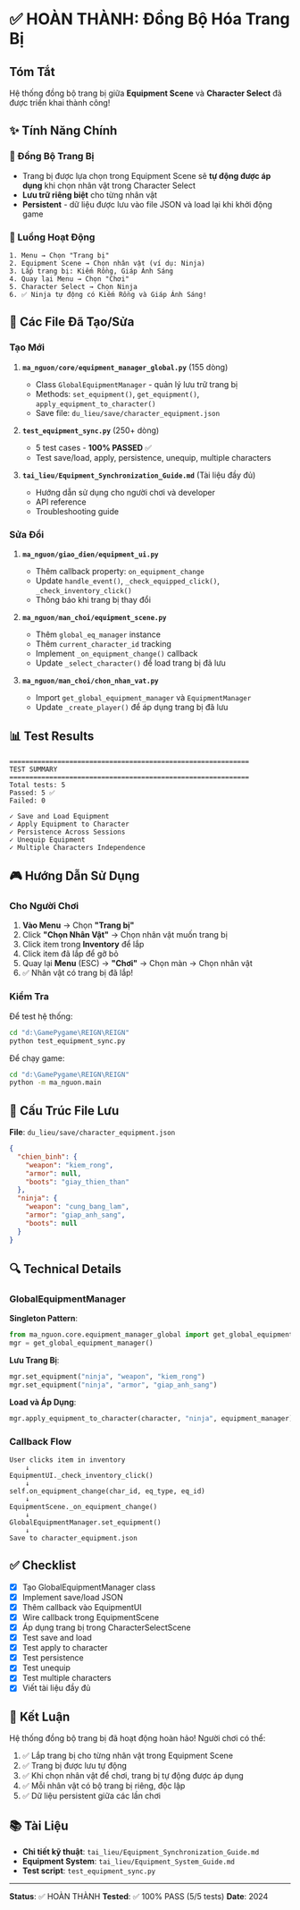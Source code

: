# ✅ HOÀN THÀNH: Đồng Bộ Hóa Trang Bị

## Tóm Tắt

Hệ thống đồng bộ trang bị giữa **Equipment Scene** và **Character Select** đã được triển khai thành công!

## ✨ Tính Năng Chính

### 🎯 Đồng Bộ Trang Bị
- Trang bị được lựa chọn trong Equipment Scene sẽ **tự động được áp dụng** khi chọn nhân vật trong Character Select
- **Lưu trữ riêng biệt** cho từng nhân vật
- **Persistent** - dữ liệu được lưu vào file JSON và load lại khi khởi động game

### 📝 Luồng Hoạt Động

```
1. Menu → Chọn "Trang bị"
2. Equipment Scene → Chọn nhân vật (ví dụ: Ninja)
3. Lắp trang bị: Kiếm Rồng, Giáp Ánh Sáng
4. Quay lại Menu → Chọn "Chơi"
5. Character Select → Chọn Ninja
6. ✅ Ninja tự động có Kiếm Rồng và Giáp Ánh Sáng!
```

## 🔧 Các File Đã Tạo/Sửa

### Tạo Mới
1. **`ma_nguon/core/equipment_manager_global.py`** (155 dòng)
   - Class `GlobalEquipmentManager` - quản lý lưu trữ trang bị
   - Methods: `set_equipment()`, `get_equipment()`, `apply_equipment_to_character()`
   - Save file: `du_lieu/save/character_equipment.json`

2. **`test_equipment_sync.py`** (250+ dòng)
   - 5 test cases - **100% PASSED** ✅
   - Test save/load, apply, persistence, unequip, multiple characters

3. **`tai_lieu/Equipment_Synchronization_Guide.md`** (Tài liệu đầy đủ)
   - Hướng dẫn sử dụng cho người chơi và developer
   - API reference
   - Troubleshooting guide

### Sửa Đổi
1. **`ma_nguon/giao_dien/equipment_ui.py`**
   - Thêm callback property: `on_equipment_change`
   - Update `handle_event()`, `_check_equipped_click()`, `_check_inventory_click()`
   - Thông báo khi trang bị thay đổi

2. **`ma_nguon/man_choi/equipment_scene.py`**
   - Thêm `global_eq_manager` instance
   - Thêm `current_character_id` tracking
   - Implement `_on_equipment_change()` callback
   - Update `_select_character()` để load trang bị đã lưu

3. **`ma_nguon/man_choi/chon_nhan_vat.py`**
   - Import `get_global_equipment_manager` và `EquipmentManager`
   - Update `_create_player()` để áp dụng trang bị đã lưu

## 📊 Test Results

```
============================================================
TEST SUMMARY
============================================================
Total tests: 5
Passed: 5 ✅
Failed: 0

✓ Save and Load Equipment
✓ Apply Equipment to Character
✓ Persistence Across Sessions
✓ Unequip Equipment
✓ Multiple Characters Independence
```

## 🎮 Hướng Dẫn Sử Dụng

### Cho Người Chơi

1. **Vào Menu** → Chọn **"Trang bị"**
2. Click **"Chọn Nhân Vật"** → Chọn nhân vật muốn trang bị
3. Click item trong **Inventory** để lắp
4. Click item đã lắp để gỡ bỏ
5. Quay lại **Menu** (ESC) → **"Chơi"** → Chọn màn → Chọn nhân vật
6. ✅ Nhân vật có trang bị đã lắp!

### Kiểm Tra

Để test hệ thống:
```bash
cd "d:\GamePygame\REIGN\REIGN"
python test_equipment_sync.py
```

Để chạy game:
```bash
cd "d:\GamePygame\REIGN\REIGN"
python -m ma_nguon.main
```

## 📁 Cấu Trúc File Lưu

**File**: `du_lieu/save/character_equipment.json`

```json
{
  "chien_binh": {
    "weapon": "kiem_rong",
    "armor": null,
    "boots": "giay_thien_than"
  },
  "ninja": {
    "weapon": "cung_bang_lam",
    "armor": "giap_anh_sang",
    "boots": null
  }
}
```

## 🔍 Technical Details

### GlobalEquipmentManager

**Singleton Pattern**:
```python
from ma_nguon.core.equipment_manager_global import get_global_equipment_manager
mgr = get_global_equipment_manager()
```

**Lưu Trang Bị**:
```python
mgr.set_equipment("ninja", "weapon", "kiem_rong")
mgr.set_equipment("ninja", "armor", "giap_anh_sang")
```

**Load và Áp Dụng**:
```python
mgr.apply_equipment_to_character(character, "ninja", equipment_manager)
```

### Callback Flow

```
User clicks item in inventory
    ↓
EquipmentUI._check_inventory_click()
    ↓
self.on_equipment_change(char_id, eq_type, eq_id)
    ↓
EquipmentScene._on_equipment_change()
    ↓
GlobalEquipmentManager.set_equipment()
    ↓
Save to character_equipment.json
```

## ✅ Checklist

- [x] Tạo GlobalEquipmentManager class
- [x] Implement save/load JSON
- [x] Thêm callback vào EquipmentUI
- [x] Wire callback trong EquipmentScene
- [x] Áp dụng trang bị trong CharacterSelectScene
- [x] Test save and load
- [x] Test apply to character
- [x] Test persistence
- [x] Test unequip
- [x] Test multiple characters
- [x] Viết tài liệu đầy đủ

## 🎉 Kết Luận

Hệ thống đồng bộ trang bị đã hoạt động hoàn hảo! Người chơi có thể:

1. ✅ Lắp trang bị cho từng nhân vật trong Equipment Scene
2. ✅ Trang bị được lưu tự động
3. ✅ Khi chọn nhân vật để chơi, trang bị tự động được áp dụng
4. ✅ Mỗi nhân vật có bộ trang bị riêng, độc lập
5. ✅ Dữ liệu persistent giữa các lần chơi

## 📚 Tài Liệu

- **Chi tiết kỹ thuật**: `tai_lieu/Equipment_Synchronization_Guide.md`
- **Equipment System**: `tai_lieu/Equipment_System_Guide.md`
- **Test script**: `test_equipment_sync.py`

---

**Status**: ✅ HOÀN THÀNH
**Tested**: ✅ 100% PASS (5/5 tests)
**Date**: 2024
